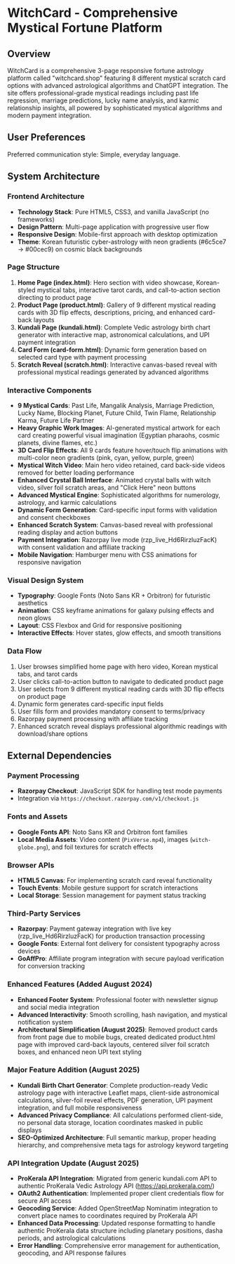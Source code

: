 # WitchCard - Comprehensive Mystical Fortune Platform

## Overview

WitchCard is a comprehensive 3-page responsive fortune astrology platform called "witchcard.shop" featuring 8 different mystical scratch card options with advanced astrological algorithms and ChatGPT integration. The site offers professional-grade mystical readings including past life regression, marriage predictions, lucky name analysis, and karmic relationship insights, all powered by sophisticated mystical algorithms and modern payment integration.

## User Preferences

Preferred communication style: Simple, everyday language.

## System Architecture

### Frontend Architecture
- **Technology Stack**: Pure HTML5, CSS3, and vanilla JavaScript (no frameworks)
- **Design Pattern**: Multi-page application with progressive user flow
- **Responsive Design**: Mobile-first approach with desktop optimization
- **Theme**: Korean futuristic cyber-astrology with neon gradients (#6c5ce7 → #00cec9) on cosmic black backgrounds

### Page Structure
1. **Home Page (index.html)**: Hero section with video showcase, Korean-styled mystical tabs, interactive tarot cards, and call-to-action section directing to product page
2. **Product Page (product.html)**: Gallery of 9 different mystical reading cards with 3D flip effects, descriptions, pricing, and enhanced card-back layouts
3. **Kundali Page (kundali.html)**: Complete Vedic astrology birth chart generator with interactive map, astronomical calculations, and UPI payment integration
4. **Card Form (card-form.html)**: Dynamic form generation based on selected card type with payment processing
5. **Scratch Reveal (scratch.html)**: Interactive canvas-based reveal with professional mystical readings generated by advanced algorithms

### Interactive Components
- **9 Mystical Cards**: Past Life, Mangalik Analysis, Marriage Prediction, Lucky Name, Blocking Planet, Future Child, Twin Flame, Relationship Karma, Future Life Partner
- **Heavy Graphic Work Images**: AI-generated mystical artwork for each card creating powerful visual imagination (Egyptian pharaohs, cosmic planets, divine flames, etc.)
- **3D Card Flip Effects**: All 9 cards feature hover/touch flip animations with multi-color neon gradients (pink, cyan, yellow, purple, green)
- **Mystical Witch Video**: Main hero video retained, card back-side videos removed for better loading performance
- **Enhanced Crystal Ball Interface**: Animated crystal balls with witch video, silver foil scratch areas, and "Click Here" neon buttons
- **Advanced Mystical Engine**: Sophisticated algorithms for numerology, astrology, and karmic calculations
- **Dynamic Form Generation**: Card-specific input forms with validation and consent checkboxes
- **Enhanced Scratch System**: Canvas-based reveal with professional reading display and action buttons
- **Payment Integration**: Razorpay live mode (rzp_live_Hd6RirzluzFacK) with consent validation and affiliate tracking
- **Mobile Navigation**: Hamburger menu with CSS animations for responsive navigation

### Visual Design System
- **Typography**: Google Fonts (Noto Sans KR + Orbitron) for futuristic aesthetics
- **Animation**: CSS keyframe animations for galaxy pulsing effects and neon glows
- **Layout**: CSS Flexbox and Grid for responsive positioning
- **Interactive Effects**: Hover states, glow effects, and smooth transitions

### Data Flow
1. User browses simplified home page with hero video, Korean mystical tabs, and tarot cards
2. User clicks call-to-action button to navigate to dedicated product page
3. User selects from 9 different mystical reading cards with 3D flip effects on product page
4. Dynamic form generates card-specific input fields
5. User fills form and provides mandatory consent to terms/privacy
6. Razorpay payment processing with affiliate tracking
7. Enhanced scratch reveal displays professional algorithmic readings with download/share options

## External Dependencies

### Payment Processing
- **Razorpay Checkout**: JavaScript SDK for handling test mode payments
- Integration via `https://checkout.razorpay.com/v1/checkout.js`

### Fonts and Assets
- **Google Fonts API**: Noto Sans KR and Orbitron font families
- **Local Media Assets**: Video content (`PixVerse.mp4`), images (`witch-globe.png`), and foil textures for scratch effects

### Browser APIs
- **HTML5 Canvas**: For implementing scratch card reveal functionality
- **Touch Events**: Mobile gesture support for scratch interactions
- **Local Storage**: Session management for payment status tracking

### Third-Party Services
- **Razorpay**: Payment gateway integration with live key (rzp_live_Hd6RirzluzFacK) for production transaction processing
- **Google Fonts**: External font delivery for consistent typography across devices
- **GoAffPro**: Affiliate program integration with secure payload verification for conversion tracking

### Enhanced Features (Added August 2024)
- **Enhanced Footer System**: Professional footer with newsletter signup and social media integration
- **Advanced Interactivity**: Smooth scrolling, hash navigation, and mystical notification system
- **Architectural Simplification (August 2025)**: Removed product cards from front page due to mobile bugs, created dedicated product.html page with improved card-back layouts, centered silver foil scratch boxes, and enhanced neon UPI text styling

### Major Feature Addition (August 2025)
- **Kundali Birth Chart Generator**: Complete production-ready Vedic astrology page with interactive Leaflet maps, client-side astronomical calculations, silver-foil reveal effects, PDF generation, UPI payment integration, and full mobile responsiveness
- **Advanced Privacy Compliance**: All calculations performed client-side, no personal data storage, location coordinates masked in public displays
- **SEO-Optimized Architecture**: Full semantic markup, proper heading hierarchy, and comprehensive meta tags for astrology keyword targeting

### API Integration Update (August 2025)
- **ProKerala API Integration**: Migrated from generic kundali.com API to authentic ProKerala Vedic Astrology API (https://api.prokerala.com/)
- **OAuth2 Authentication**: Implemented proper client credentials flow for secure API access
- **Geocoding Service**: Added OpenStreetMap Nominatim integration to convert place names to coordinates required by ProKerala API
- **Enhanced Data Processing**: Updated response formatting to handle authentic ProKerala data structure including planetary positions, dasha periods, and astrological calculations
- **Error Handling**: Comprehensive error management for authentication, geocoding, and API response failures